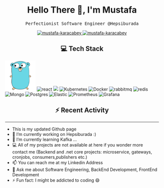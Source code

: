 <h1 align="center">Hello There 👋, I'm Mustafa</h1>
<p align="center">
  <samp> Perfectionist Software Engineer @Hepsiburada</samp>
</p>
<p align="center">
  <a href="https://www.linkedin.com/in/mustafa-karacabey-2046741a3/" target="blank">
    <img src="https://img.shields.io/badge/linkedin-%230077B5.svg?&style=for-the-badge&logo=linkedin&logoColor=white" alt="mustafa-karacabey" />
  </a>
  <a href="https://medium.com/@mustafa.karacabey.engineerx" target="blank">
    <img src="https://img.shields.io/badge/medium-%2312100E.svg?&style=for-the-badge&logo=medium&logoColor=white" alt="mustafa-karacabey" />
  </a>
</p>
<h2 align="center"> 💻 Tech Stack</h2>
<p align="left">
  <img src="https://raw.githubusercontent.com/devicons/devicon/master/icons/go/go-original.svg" alt="react" width="100"/>
  <img src="https://upload.wikimedia.org/wikipedia/commons/4/4f/Csharp_Logo.png" alt="react" width="120"/>
  <img src="https://upload.wikimedia.org/wikipedia/commons/e/ee/.NET_Core_Logo.svg" width="100">
  <img src="https://www.vectorlogo.zone/logos/kubernetes/kubernetes-icon.svg" alt="Kubernetes" width="100"/>
  <img src="https://www.vectorlogo.zone/logos/docker/docker-ar21.svg" alt="Docker" width="200">
  <img src="https://www.vectorlogo.zone/logos/rabbitmq/rabbitmq-ar21.svg" alt="rabbitmq" width="200"/>
  <img src="https://www.vectorlogo.zone/logos/redis/redis-ar21.svg" alt="redis"width="200"/>
  <img src="https://miro.medium.com/max/640/1*doAg1_fMQKWFoub-6gwUiQ.png" alt="Mongo" width="120">
  <img src="https://images.g2crowd.com/uploads/product/image/large_detail/large_detail_251be2af3ae607c45c14e816eaa1cf41/postgresql.png" alt="Postgres" width="120">
  <img src="https://upload.wikimedia.org/wikipedia/en/thumb/9/97/Elastic_NV_logo.svg/1200px-Elastic_NV_logo.svg.png" alt="Elastic" width="120">
  <img src="https://1.bp.blogspot.com/-kK1J53x5IY8/XXDtrxvUCNI/AAAAAAAACSw/wH2Y3nwJYDUnQdL4BBz_9sWh-MV1WrXxACEwYBhgL/s1600/prometheus.png" alt="Prometheus" width="120">
<img src="https://upload.wikimedia.org/wikipedia/en/thumb/a/a1/Grafana_logo.svg/1200px-Grafana_logo.svg.png" alt="Grafana" width="120">

</p>
<h2 align="center"> ⚡ Recent Activity</h2>
<hr>

- This is my updated Github page
- 🔭 I’m  currently working on Hepsiburada :)
- 🌱 I’m currently learning Kafka ...
- 💻 All of my projects are not available at here if you wonder more contact me (Backend and .net core projects: microservice, gateways, cronjobs, consumers,publishers etc.)
- 📫 You can reach me at my Linkedin Address
- 💬 Ask me about Software Engineering, BackEnd Development, FrontEnd Development
- ⚡ Fun fact: I might be addicted to coding 😄

<!--
**MasterMara/MasterMara** is a ✨ _special_ ✨ repository because its `README.md` (this file) appears on your GitHub profile.

Here are some ideas to get you started:

- 🔭 I’m currently working on ...
- 🌱 I’m currently learning ...
- 👯 I’m looking to collaborate on ...
- 🤔 I’m looking for help with ...
- 💬 Ask me about ...
- 📫 How to reach me: ...
- 😄 Pronouns: ...
- ⚡ Fun fact: ...
-->
